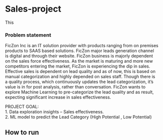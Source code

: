 # Sales-project
This 

### Problem statement
FicZon Inc is an IT solution provider with products ranging from on premises products to SAAS based solutions. FicZon major leads 
generation channel is digital and through their website. 
FicZon business is majorly dependent on the sales force 
effectiveness. As the market is maturing and more new competitors 
entering the market, FicZon is experiencing the dip in sales. 
Effective sales is dependent on lead quality and as of now, this is 
based on manual categorization and highly depended on sales staff. 
Though there is a quality process, which continuously updates the 
lead categorization, it’s value is in for post analysis, rather than 
conversation.
FicZon wants to explore Machine Learning to pre-categorize the lead 
quality and as result, expecting significant increase in sales 
effectiveness.

PROJECT GOAL:
<br>1. Data exploration insights – Sales effectiveness.
<br>2. ML model to predict the Lead Category (High Potential , Low Potential)

## How to run
